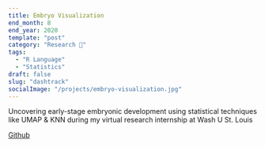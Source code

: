 ```yaml
---
title: Embryo Visualization
end_month: 8
end_year: 2020
template: "post"
category: "Research 🧪"
tags:
  - "R Language"
  - "Statistics"
draft: false
slug: "dashtrack"
socialImage: "/projects/embryo-visualization.jpg"
---
```

Uncovering early-stage embryonic development using statistical techniques like UMAP & KNN during my virtual research internship at Wash U St. Louis

[Github](https://github.com/vlin02/RNA-Embryo-Development)